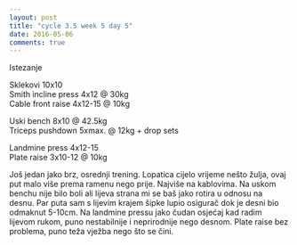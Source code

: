 ```yaml
---
layout: post
title: "cycle 3.5 week 5 day 5"
date: 2016-05-06
comments: true
---
```


Istezanje

Sklekovi 10x10  
Smith incline press 4x12 @ 30kg  
Cable front raise 4x12-15 @ 10kg  

Uski bench 8x10 @ 42.5kg  
Triceps pushdown 5xmax. @ 12kg + drop sets  

Landmine press 4x12-15  
Plate raise 3x10-12 @ 10kg   

Još jedan jako brz, osrednji trening. Lopatica cijelo vrijeme nešto žulja, ovaj put malo više prema ramenu nego prije. Najviše na kablovima. Na uskom benchu nije bilo boli ali lijeva strana mi se baš jako rotira u odnosu na desnu. Par puta sam s lijevim krajem šipke lupio osigurač dok je desni bio odmaknut 5-10cm. Na landmine pressu jako čudan osjećaj kad radim lijevom rukom, puno nestabilnije i neprirodnije nego desnom. Plate raise bez problema, puno teža vježba nego što se čini.
